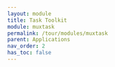 ```yaml
---
layout: module
title: Task Toolkit
module: muxtask
permalink: /tour/modules/muxtask
parent: Applications
nav_order: 2
has_toc: false
---
```

